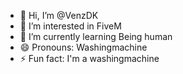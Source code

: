 - 👋 Hi, I’m @VenzDK
- 👀 I’m interested in FiveM
- 🌱 I’m currently learning Being human
- 😄 Pronouns: Washingmachine
- ⚡ Fun fact: I'm a washingmachine

<!---
Ello-is-me/Ello-is-me is a ✨ special ✨ repository because its `README.md` (this file) appears on your GitHub profile.
You can click the Preview link to take a look at your changes.
--->
